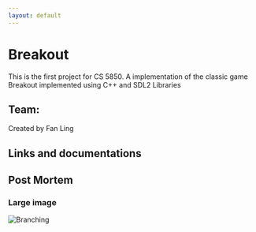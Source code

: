 ```yaml
---
layout: default
---
```


# Breakout

This is the first project for CS 5850.
A implementation of the classic game Breakout implemented using C++ and SDL2 Libraries

## Team:
Created by Fan Ling

## Links and documentations

## Post Mortem 



### Large image

![Branching](https://guides.github.com/activities/hello-world/branching.png)


